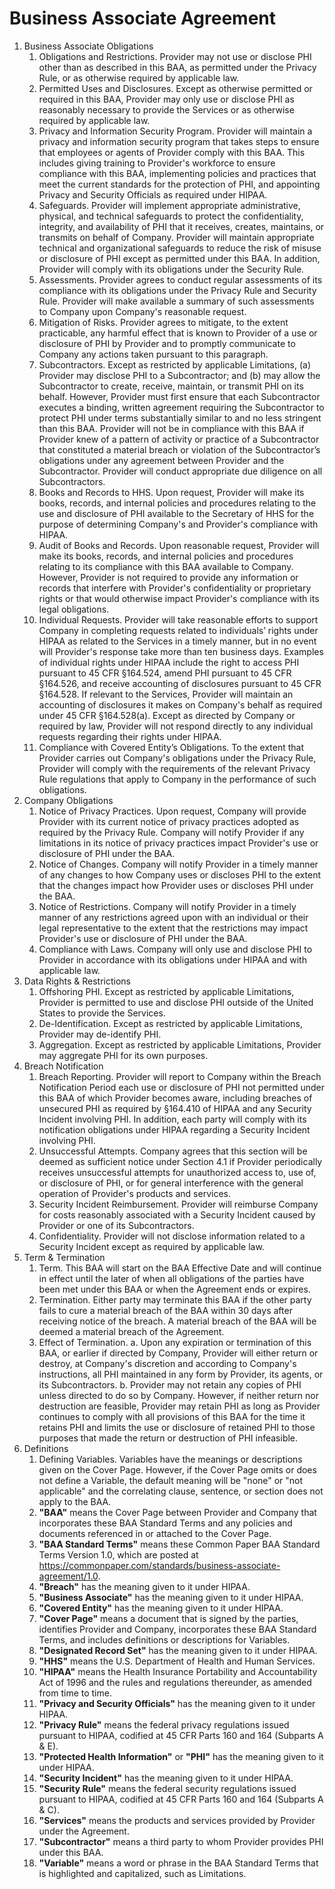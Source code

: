 # Business Associate Agreement

1. <span class="header_2">Business Associate Obligations</span>
    1. <span class="header_3">Obligations and Restrictions.</span>  <span class="keyterms_link">Provider</span> may not use or disclose PHI other than as described in this BAA, as permitted under the Privacy Rule, or as otherwise required by applicable law.
    2. <span class="header_3">Permitted Uses and Disclosures.</span>  Except as otherwise permitted or required in this BAA, <span class="keyterms_link">Provider</span> may only use or disclose PHI as reasonably necessary to provide the Services or as otherwise required by applicable law.
    3. <span class="header_3">Privacy and Information Security Program.</span>  <span class="keyterms_link">Provider</span> will maintain a privacy and information security program that takes steps to ensure that employees or agents of <span class="keyterms_link">Provider</span> comply with this BAA. This includes giving training to <span class="keyterms_link">Provider's</span> workforce to ensure compliance with this BAA, implementing policies and practices that meet the current standards for the protection of PHI, and appointing Privacy and Security Officials as required under HIPAA.
    4. <span class="header_3">Safeguards.</span>  <span class="keyterms_link">Provider</span> will implement appropriate administrative, physical, and technical safeguards to protect the confidentiality, integrity, and availability of PHI that it receives, creates, maintains, or transmits on behalf of <span class="keyterms_link">Company</span>. <span class="keyterms_link">Provider</span> will maintain appropriate technical and organizational safeguards to reduce the risk of misuse or disclosure of PHI except as permitted under this BAA. In addition, <span class="keyterms_link">Provider</span> will comply with its obligations under the Security Rule.
    5. <span class="header_3">Assessments.</span>  <span class="keyterms_link">Provider</span> agrees to conduct regular assessments of its compliance with its obligations under the Privacy Rule and Security Rule. <span class="keyterms_link">Provider</span> will make available a summary of such assessments to <span class="keyterms_link">Company</span> upon <span class="keyterms_link">Company's</span> reasonable request.
    6. <span class="header_3">Mitigation of Risks.</span>  <span class="keyterms_link">Provider</span> agrees to mitigate, to the extent practicable, any harmful effect that is known to <span class="keyterms_link">Provider</span> of a use or disclosure of PHI by <span class="keyterms_link">Provider</span> and to promptly communicate to <span class="keyterms_link">Company</span> any actions taken pursuant to this paragraph.
    7. <span class="header_3">Subcontractors.</span>  Except as restricted by applicable <span class="keyterms_link">Limitations</span>, (a) <span class="keyterms_link">Provider</span> may disclose PHI to a Subcontractor; and (b) may allow the Subcontractor to create, receive, maintain, or transmit PHI on its behalf. However, <span class="keyterms_link">Provider</span> must first ensure that each Subcontractor executes a binding, written agreement requiring the Subcontractor to protect PHI under terms substantially similar to and no less stringent than this BAA. <span class="keyterms_link">Provider</span> will not be in compliance with this BAA if <span class="keyterms_link">Provider</span> knew of a pattern of activity or practice of a Subcontractor that constituted a material breach or violation of the Subcontractor’s obligations under any agreement between <span class="keyterms_link">Provider</span> and the Subcontractor. <span class="keyterms_link">Provider</span> will conduct appropriate due diligence on all Subcontractors.
    8. <span class="header_3">Books and Records to HHS.</span>  Upon request, <span class="keyterms_link">Provider</span> will make its books, records, and internal policies and procedures relating to the use and disclosure of PHI available to the Secretary of HHS for the purpose of determining <span class="keyterms_link">Company's</span> and <span class="keyterms_link">Provider's</span> compliance with HIPAA.
    9. <span class="header_3">Audit of Books and Records.</span>  Upon reasonable request, <span class="keyterms_link">Provider</span> will make its books, records, and internal policies and procedures relating to its compliance with this BAA available to <span class="keyterms_link">Company</span>. However, <span class="keyterms_link">Provider</span> is not required to provide any information or records that interfere with <span class="keyterms_link">Provider's</span> confidentiality or proprietary rights or that would otherwise impact <span class="keyterms_link">Provider's</span> compliance with its legal obligations.
    10. <span class="header_3">Individual Requests.</span>  <span class="keyterms_link">Provider</span> will take reasonable efforts to support <span class="keyterms_link">Company</span> in completing requests related to individuals’ rights under HIPAA as related to the Services in a timely manner, but in no event will <span class="keyterms_link">Provider's</span> response take more than ten business days. Examples of individual rights under HIPAA include the right to access PHI pursuant to 45 CFR §164.524, amend PHI pursuant to 45 CFR §164.526, and receive accounting of disclosures pursuant to 45 CFR §164.528. If relevant to the Services, <span class="keyterms_link">Provider</span> will maintain an accounting of disclosures it makes on <span class="keyterms_link">Company's</span> behalf as required under 45 CFR §164.528(a). Except as directed by <span class="keyterms_link">Company</span> or required by law, <span class="keyterms_link">Provider</span> will not respond directly to any individual requests regarding their rights under HIPAA.
    11. <span class="header_3">Compliance with Covered Entity’s Obligations.</span>  To the extent that <span class="keyterms_link">Provider</span> carries out <span class="keyterms_link">Company's</span> obligations under the Privacy Rule, <span class="keyterms_link">Provider</span> will comply with the requirements of the relevant Privacy Rule regulations that apply to <span class="keyterms_link">Company</span> in the performance of such obligations.
2. <span class="header_2">Company Obligations</span>
    1. <span class="header_3">Notice of Privacy Practices.</span>  Upon request, <span class="keyterms_link">Company</span> will provide <span class="keyterms_link">Provider</span> with its current notice of privacy practices adopted as required by the Privacy Rule. <span class="keyterms_link">Company</span> will notify <span class="keyterms_link">Provider</span> if any limitations in its notice of privacy practices impact <span class="keyterms_link">Provider's</span> use or disclosure of PHI under the BAA.
    2. <span class="header_3">Notice of Changes.</span>  <span class="keyterms_link">Company</span> will notify <span class="keyterms_link">Provider</span> in a timely manner of any changes to how <span class="keyterms_link">Company</span> uses or discloses PHI to the extent that the changes impact how <span class="keyterms_link">Provider</span> uses or discloses PHI under the BAA.
    3. <span class="header_3">Notice of Restrictions.</span>  <span class="keyterms_link">Company</span> will notify <span class="keyterms_link">Provider</span> in a timely manner of any restrictions agreed upon with an individual or their legal representative to the extent that the restrictions may impact <span class="keyterms_link">Provider's</span> use or disclosure of PHI under the BAA.
    4. <span class="header_3">Compliance with Laws.</span>  <span class="keyterms_link">Company</span> will only use and disclose PHI to <span class="keyterms_link">Provider</span> in accordance with its obligations under HIPAA and with applicable law.
3. <span class="header_2">Data Rights & Restrictions</span>
    1. <span class="header_3">Offshoring PHI.</span>  Except as restricted by applicable <span class="keyterms_link">Limitations</span>, <span class="keyterms_link">Provider</span> is permitted to use and disclose PHI outside of the United States to provide the Services.
    2. <span class="header_3">De-Identification.</span>  Except as restricted by applicable <span class="keyterms_link">Limitations</span>, <span class="keyterms_link">Provider</span> may de-identify PHI.
    3. <span class="header_3">Aggregation.</span>  Except as restricted by applicable <span class="keyterms_link">Limitations</span>, <span class="keyterms_link">Provider</span> may aggregate PHI for its own purposes.
4. <span class="header_2">Breach Notification</span>
    1. <span class="header_3">Breach Reporting.</span>  <span class="keyterms_link">Provider</span> will report to <span class="keyterms_link">Company</span> within the <span class="keyterms_link">Breach Notification Period</span> each use or disclosure of PHI not permitted under this BAA of which <span class="keyterms_link">Provider</span> becomes aware, including breaches of unsecured PHI as required by §164.410 of HIPAA and any Security Incident involving PHI. In addition, each party will comply with its notification obligations under HIPAA regarding a Security Incident involving PHI.
    2. <span class="header_3">Unsuccessful Attempts.</span>  <span class="keyterms_link">Company</span> agrees that this section will be deemed as sufficient notice under Section 4.1 if <span class="keyterms_link">Provider</span> periodically receives unsuccessful attempts for unauthorized access to, use of, or disclosure of PHI, or for general interference with the general operation of <span class="keyterms_link">Provider's</span> products and services.
    3. <span class="header_3">Security Incident Reimbursement.</span>  <span class="keyterms_link">Provider</span> will reimburse <span class="keyterms_link">Company</span> for costs reasonably associated with a Security Incident caused by <span class="keyterms_link">Provider</span> or one of its Subcontractors.
    4. <span class="header_3">Confidentiality.</span>  <span class="keyterms_link">Provider</span> will not disclose information related to a Security Incident except as required by applicable law.
5. <span class="header_2">Term & Termination</span>
    1. <span class="header_3">Term.</span>  This BAA will start on the <span class="keyterms_link">BAA Effective Date</span> and will continue in effect until the later of when all obligations of the parties have been met under this BAA or when the <span class="keyterms_link">Agreement</span> ends or expires.
    2. <span class="header_3">Termination.</span>  Either party may terminate this BAA if the other party fails to cure a material breach of the BAA within 30 days after receiving notice of the breach. A material breach of the BAA will be deemed a material breach of the <span class="keyterms_link">Agreement</span>.
    3. <span class="header_3">Effect of Termination.</span>
        a. Upon any expiration or termination of this BAA, or earlier if directed by <span class="keyterms_link">Company</span>, <span class="keyterms_link">Provider</span> will either return or destroy, at <span class="keyterms_link">Company's</span> discretion and according to <span class="keyterms_link">Company's</span> instructions, all PHI maintained in any form by <span class="keyterms_link">Provider</span>, its agents, or its Subcontractors.
        b. <span class="keyterms_link">Provider</span> may not retain any copies of PHI unless directed to do so by <span class="keyterms_link">Company</span>. However, if neither return nor destruction are feasible, <span class="keyterms_link">Provider</span> may retain PHI as long as <span class="keyterms_link">Provider</span> continues to comply with all provisions of this BAA for the time it retains PHI and limits the use or disclosure of retained PHI to those purposes that made the return or destruction of PHI infeasible.
6. <span class="header_2">Definitions</span>
    1. <span class="header_3">Defining Variables.</span> Variables have the meanings or descriptions given on the Cover Page. However, if the Cover Page omits or does not define a Variable, the default meaning will be "none" or "not applicable" and the correlating clause, sentence, or section does not apply to the BAA.
    2. **"BAA"** means the Cover Page between <span class="keyterms_link">Provider</span> and <span class="keyterms_link">Company</span> that incorporates these BAA Standard Terms and any policies and documents referenced in or attached to the Cover Page.
    3. **"BAA Standard Terms"** means these Common Paper BAA Standard Terms Version 1.0, which are posted at <https://commonpaper.com/standards/business-associate-agreement/1.0>.
    4. **"Breach"** has the meaning given to it under HIPAA.
    5. **"Business Associate"** has the meaning given to it under HIPAA.
    6. **"Covered Entity"** has the meaning given to it under HIPAA.
    7. **"Cover Page"** means a document that is signed by the parties, identifies <span class="keyterms_link">Provider</span> and <span class="keyterms_link">Company</span>, incorporates these BAA Standard Terms, and includes definitions or descriptions for Variables.
    8. **"Designated Record Set"** has the meaning given to it under HIPAA.
    9. **"HHS"** means the U.S. Department of Health and Human Services.
    10. **"HIPAA"** means the Health Insurance Portability and Accountability Act of 1996 and the rules and regulations thereunder, as amended from time to time.
    11. **"Privacy and Security Officials"** has the meaning given to it under HIPAA.
    12. **"Privacy Rule"** means the federal privacy regulations issued pursuant to HIPAA, codified at 45 CFR Parts 160 and 164 (Subparts A & E).
    13. **"Protected Health Information"** or **"PHI"** has the meaning given to it under HIPAA.
    14. **"Security Incident"** has the meaning given to it under HIPAA.
    15. **"Security Rule"** means the federal security regulations issued pursuant to HIPAA, codified at 45 CFR Parts 160 and 164 (Subparts A & C).
    16. **"Services"** means the products and services provided by <span class="keyterms_link">Provider</span> under the <span class="keyterms_link">Agreement</span>.
    17. **"Subcontractor"** means a third party to whom <span class="keyterms_link">Provider</span> provides PHI under this BAA.
    18. **"Variable"** means a word or phrase in the BAA Standard Terms that is highlighted and capitalized, such as <span class="keyterms_link">Limitations</span>.
